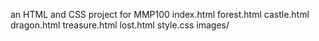 
an HTML and CSS project for MMP100
index.html
forest.html
castle.html
dragon.html
treasure.html
lost.html
style.css
images/
